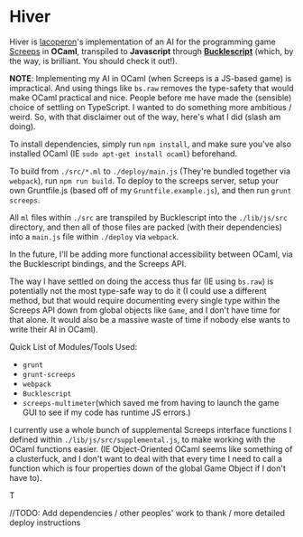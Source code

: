# Hiver

Hiver is [lacoperon](https://www.github.com/lacoperon "GitHub Profile")'s implementation of an AI for the programming game [Screeps](https://www.screeps.com "Screeps")
in **OCaml**, transpiled to **Javascript** through [**Bucklescript**](http://bucklescript.github.io/bucklescript/Manual.html "Bucklescript") (which, by the way, is brilliant. You should check it out!).

**NOTE**: Implementing my AI in OCaml (when Screeps is a JS-based game) is impractical.
And using things like `bs.raw` removes the type-safety that would make OCaml practical and nice.
People before me have made the (sensible) choice of settling on TypeScript. I wanted to do something
more ambitious / weird. So, with that disclaimer out of the way, here's what I did (slash am doing).

To install dependencies, simply run `npm install`, and make sure you've also
installed OCaml   (IE `sudo apt-get install ocaml`) beforehand.

To build from `./src/*.ml` to `./deploy/main.js` (They're bundled together
via `webpack`), run `npm run build`. To deploy to the screeps server, setup
your own Gruntfile.js (based off of my `Gruntfile.example.js`), and then run
`grunt screeps`.

All `ml` files within `./src` are transpiled by Bucklescript into the `./lib/js/src` directory, and then all of those files are packed (with their
dependencies) into a `main.js` file within `./deploy` via `webpack`.

In the future, I'll be adding more functional accessibility between OCaml,
via the Bucklescript bindings, and the Screeps API.

The way I have settled on doing the access thus far (IE using `bs.raw`) is
potentially not the most type-safe way to do it (I could use a different method,
but that would require documenting every single type within the Screeps API down
from global objects like `Game`, and I don't have time for that alone. It would
also be a massive waste of time if nobody else wants to write their AI in OCaml).



Quick List of Modules/Tools Used:
  * `grunt`
  * `grunt-screeps`
  * `webpack`
  * `Bucklescript`
  * `screeps-multimeter`(which saved me from having to launch the game GUI to see if my code has runtime JS errors.)

I currently use a whole bunch of supplemental Screeps interface functions I defined
within `./lib/js/src/supplemental.js`, to make working with the OCaml functions easier.
(IE Object-Oriented OCaml seems like something of a clusterfuck, and I don't want to deal with that
every time I need to call a function which is four properties down of the global Game Object if I don't have to).

T

//TODO: Add dependencies / other peoples' work to thank / more detailed deploy instructions
